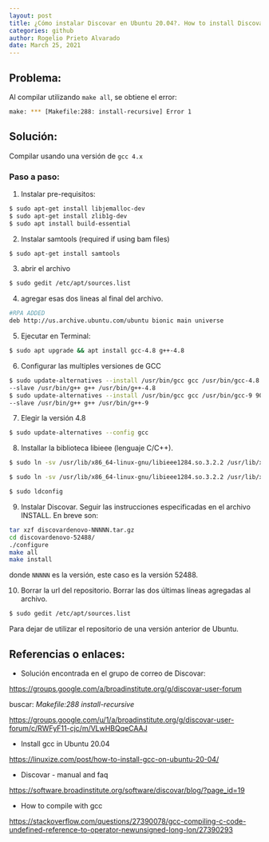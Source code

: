```yaml
---
layout: post
title: ¿Cómo instalar Discovar en Ubuntu 20.04?. How to install Discovar in Ubuntu 20.04? - spanish version (español)
categories: github
author: Rogelio Prieto Alvarado
date: March 25, 2021
---
```


## Problema:
Al compilar utilizando ```make all```, se obtiene el error:

```bash
make: *** [Makefile:288: install-recursive] Error 1
```

## Solución:
Compilar usando una versión de ```gcc 4.x```


### Paso a paso:

1. Instalar pre-requisitos:
```bash
$ sudo apt-get install libjemalloc-dev
$ sudo apt-get install zlib1g-dev
$ sudo apt install build-essential
```

2. Instalar samtools (required if using bam files)
```bash
$ sudo apt-get install samtools
```


3. abrir el archivo
```bash
$ sudo gedit /etc/apt/sources.list
```

4. agregar esas dos lineas al final del archivo.
```bash
#RPA ADDED
deb http://us.archive.ubuntu.com/ubuntu bionic main universe
```

5. Ejecutar en Terminal:
```bash
$ sudo apt upgrade && apt install gcc-4.8 g++-4.8
```

6. Configurar las multiples versiones de GCC 
```bash
$ sudo update-alternatives --install /usr/bin/gcc gcc /usr/bin/gcc-4.8 40 \
--slave /usr/bin/g++ g++ /usr/bin/g++-4.8
$ sudo update-alternatives --install /usr/bin/gcc gcc /usr/bin/gcc-9 90 \
--slave /usr/bin/g++ g++ /usr/bin/g++-9 
```

7. Elegir la versión 4.8
```bash
$ sudo update-alternatives --config gcc
```

8. Installar la biblioteca libieee (lenguaje C/C++).
```bash
$ sudo ln -sv /usr/lib/x86_64-linux-gnu/libieee1284.so.3.2.2 /usr/lib/x86_64-linux-gnu/libieee.so

$ sudo ln -sv /usr/lib/x86_64-linux-gnu/libieee1284.so.3.2.2 /usr/lib/x86_64-linux-gnu/libieee1284.so.3

$ sudo ldconfig
```

9. Instalar Discovar. Seguir las instrucciones especificadas en el archivo INSTALL. En breve son:
```bash
tar xzf discovardenovo-NNNNN.tar.gz
cd discovardenovo-52488/
./configure
make all
make install
```
donde ```NNNNN``` es la versión, este caso es la versión 52488.

10. Borrar la url del repositorio. Borrar las dos últimas líneas agregadas al archivo.
```bash
$ sudo gedit /etc/apt/sources.list
``` 
Para dejar de utilizar el repositorio de una versión anterior de Ubuntu.

## Referencias o enlaces:
- Solución encontrada en el grupo de correo de Discovar:

<https://groups.google.com/a/broadinstitute.org/g/discovar-user-forum>

buscar: _Makefile:288 install-recursive_

<https://groups.google.com/u/1/a/broadinstitute.org/g/discovar-user-forum/c/RWFyF11-cjc/m/VLwHBQqeCAAJ>

- Install gcc in Ubuntu 20.04

<https://linuxize.com/post/how-to-install-gcc-on-ubuntu-20-04/>

- Discovar - manual and faq

<https://software.broadinstitute.org/software/discovar/blog/?page_id=19>

- How to compile with gcc

<https://stackoverflow.com/questions/27390078/gcc-compiling-c-code-undefined-reference-to-operator-newunsigned-long-lon/27390293>

